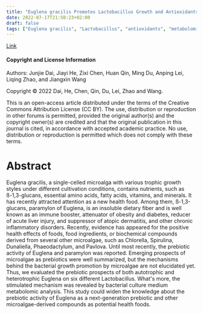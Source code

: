 ```yaml
---
title: "Euglena gracilis Promotes Lactobacillus Growth and Antioxidants Accumulation as a Potential Next-Generation Prebiotic"
date: 2022-07-17T21:50:23+02:00
draft: false
tags: ["Euglena gracilis", "Lactobacillus", "antioxidants", "metabolomics", "prebiotics", "atopic dermatitis", "obesity", "diabetes"]
---
```


[Link](https://pubmed.ncbi.nlm.nih.gov/35811960/)

#### Copyright and License Information

Authors: Junjie Dai, Jiayi He, Zixi Chen, Huan Qin, Ming Du, Anping Lei, Liqing Zhao, and Jiangxin Wang 

Copyright © 2022 Dai, He, Chen, Qin, Du, Lei, Zhao and Wang.

This is an open-access article distributed under the terms of the Creative Commons Attribution License (CC BY). The use, distribution or reproduction in other forums is permitted, provided the original author(s) and the copyright owner(s) are credited and that the original publication in this journal is cited, in accordance with accepted academic practice. No use, distribution or reproduction is permitted which does not comply with these terms.


# Abstract

Euglena gracilis, a single-celled microalga with various trophic growth styles under different cultivation conditions, contains nutrients, such as ß-1,3-glucans, essential amino acids, fatty acids, vitamins, and minerals. It has recently attracted attention as a new health food. Among them, ß-1,3-glucans, paramylon of Euglena, is an insoluble dietary fiber and is well known as an immune booster, attenuator of obesity and diabetes, reducer of acute liver injury, and suppressor of atopic dermatitis, and other chronic inflammatory disorders. Recently, evidence has appeared for the positive health effects of foods, food ingredients, or biochemical compounds derived from several other microalgae, such as Chlorella, Spirulina, Dunaliella, Phaeodactylum, and Pavlova. Until most recently, the prebiotic activity of Euglena and paramylon was reported. Emerging prospects of microalgae as prebiotics were well summarized, but the mechanisms behind the bacterial growth promotion by microalgae are not elucidated yet. Thus, we evaluated the prebiotic prospects of both autotrophic and heterotrophic Euglena on six different Lactobacillus. What's more, the stimulated mechanism was revealed by bacterial culture medium metabolomic analysis. This study could widen the knowledge about the prebiotic activity of Euglena as a next-generation prebiotic and other microalgae-derived compounds as potential health foods. 